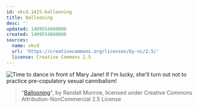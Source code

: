 ```yaml
---
id: xkcd.1415-ballooning
title: Ballooning
desc: ''
updated: 1409554800000
created: 1409554800000
sources:
  name: xkcd
  url: 'https://creativecommons.org/licenses/by-nc/2.5/'
  license: Creative Commons 2.5
---
```

![Time to dance in front of Mary Jane! If I'm lucky, she'll turn out not to practice pre-copulatory sexual cannibalism!](https://imgs.xkcd.com/comics/ballooning.png)
> "[Ballooning](https://xkcd.com/1415/)", by Randall Munroe, licensed under Creative Commons Attribution-NonCommercial 2.5 License
